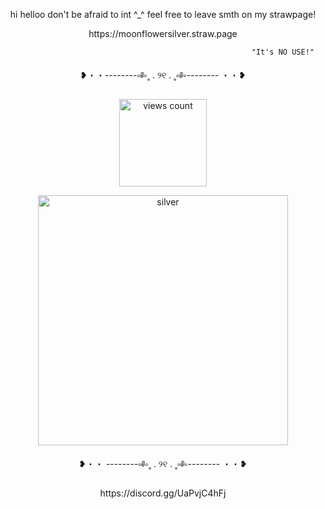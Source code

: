 <p align="center">
 hi helloo
don't be afraid to int ^_^ feel free to leave smth on my strawpage!

<p align="center">
https://moonflowersilver.straw.page

                                                           "It's NO USE!"


<p align="center">
❥・・--------‪༚༅༚˳ . ୨୧ . ˳༚༅༚-------- ・・❥

</p>

<p align="center">
    <img width="140" src="https://komarev.com/ghpvc/?username=moonflowerSilver&color=d4dbd5" alt="views count">
</p>

<p align="center">
    <img width="400" src="https://media1.tenor.com/m/bhDBGQAp7GEAAAAC/silver-the-hedgehog-sonic.gif" alt="silver">
</p>

<p align="center">
❥・・ --------༚༅༚˳ . ୨୧ . ˳༚༅༚-------- ・・❥


<p align="center">
https://discord.gg/UaPvjC4hFj
